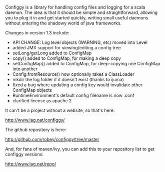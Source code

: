 
Configgy is a library for handling config files and logging for a scala
daemon. The idea is that it should be simple and straightforward, allowing you
to plug it in and get started quickly, writing small useful daemons without
entering the shadowy world of java frameworks.


Changes in version 1.3 include:

  - API CHANGE: Log level objects (WARNING, etc) moved into Level
  - added JMX support for viewing/editing a config tree
  - setLong/getLong added to ConfigMap
  - copy() added to ConfigMap, for making a deep copy
  - setConfigMap() added to ConfigMap, for deep-copying one ConfigMap into
    another
  - Config.fromResource() now optionally takes a ClassLoader
  - mkdir the log folder if it doesn't exist (thanks to ijuma)
  - fixed a bug where updating a config key would invalidate other ConfigMap
    objects
  - RuntimeEnvironment's default config filename is now <stage>.conf
  - clarified license as apache 2


It can't be a project without a website, so that's here:

  http://www.lag.net/configgy/

The github repository is here:

  http://github.com/robey/configgy/tree/master

And, for fans of maven/ivy, you can add this to your repository list to
get configgy versions:

  http://www.lag.net/repo/

